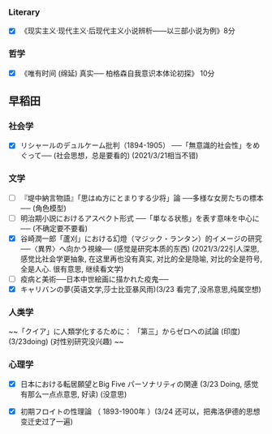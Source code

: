 ### Literary

- [X] 《现实主义·现代主义·后现代主义小说辨析——以三部小说为例》8分

### 哲学

- [X] 《唯有时间 (绵延) 真实── 柏格森自我意识本体论初探》 10分

## 早稻田

### 社会学
- [X] リシャールのデュルケーム批判（1894-1905） ──「無意識的社会性」をめぐって── (社会思想，总是要看的) (2021/3/21相当不错)

### 文学
- [ ] 『堤中納言物語』「思はぬ方にとまりする少将」論 ──多様な女房たちの標本── (角色模型)
- [ ] 明治期小説におけるアスペクト形式 ──「単なる状態」を表す意味を中心に── (不确定要不要看)
- [X] 谷崎潤一郎「蘆刈」における幻燈（マジック・ランタン）的イメージの研究 ──〈異界〉へ向かう視線── (感觉是研究本质的东西) (2021/3/22引人深思, 感觉比社会学更抽象, 在这里再也没有真实, 对比的全是隐喻, 对比的全是符号, 全是人心. 很有意思, 继续看文学)
- [ ] 疫病と美術──日本中世絵画に描かれた疫鬼──
- [X] キャリバンの夢(英语文学,莎士比亚暴风雨)(3/23 看完了,没吊意思,纯属空想)

### 人类学

~~「クイア」に人類学化するために： 「第三」からゼロへの試論 (印度) (3/23doing) (对性别研究没兴趣) ~~

### 心理学

- [X] 日本における転居願望とBig Five パーソナリティの関連 (3/23 Doing, 感觉有那么一点点意思, 好读) (没意思)
- [X] 初期フロイトの性理論 （ 1893-1900年 ）(3/24 还可以，把弗洛伊德的思想变迁史过了一遍)

